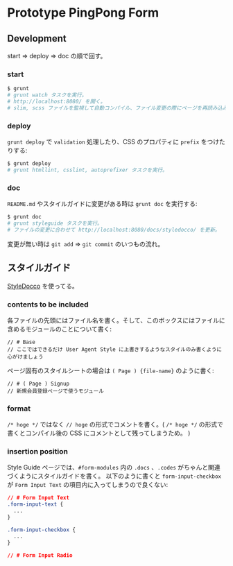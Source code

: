 # Prototype PingPong Form

## Development
start => deploy => doc の順で回す。

### start
```sh
$ grunt
# grunt watch タスクを実行。
# http://localhost:8080/ を開く。
# slim, scss ファイルを監視して自動コンパイル、ファイル変更の際にページを再読み込みする。
```

### deploy
`grunt deploy` で `validation` 処理したり、CSS のプロパティに `prefix` をつけたりする:

```sh
$ grunt deploy
# grunt htmllint, csslint, autoprefixer タスクを実行。
```

### doc
`README.md` やスタイルガイドに変更がある時は `grunt doc` を実行する:

```sh
$ grunt doc
# grunt styleguide タスクを実行。
# ファイルの変更に合わせて http://localhost:8080/docs/styledocco/ を更新。
```

変更が無い時は `git add` => `git commit` のいつもの流れ。

## スタイルガイド
[StyleDocco](http://jacobrask.github.io/styledocco/) を使ってる。

### contents to be included
各ファイルの先頭にはファイル名を書く。そして、このボックスにはファイルに含めるモジュールのことについて書く:

```
// # Base
// ここではできるだけ User Agent Style に上書きするようなスタイルのみ書くように心がけましょう
```

ページ固有のスタイルシートの場合は `( Page ) {file-name}` のように書く:

```
// # ( Page ) Signup
// 新規会員登録ページで使うモジュール
```

### format
`/* hoge */` ではなく `// hoge` の形式でコメントを書く。( `/* hoge */` の形式で書くとコンパイル後の CSS にコメントとして残ってしまうため。 )

### insertion position
Style Guide ページでは、`#form-modules` 内の `.docs` 、`.codes` がちゃんと関連づくようにスタイルガイドを書く。
以下のように書くと `form-input-checkbox` が `Form Input Text` の項目内に入ってしまうので良くない:

```css
// # Form Input Text
.form-input-text {
  ...
}

.form-input-checkbox {
  ...
}

// # Form Input Radio
```
